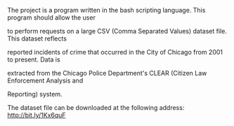 The project is a program written in the bash scripting language. This program should allow the user

to perform requests on a large CSV (Comma Separated Values) dataset file. This dataset reflects

reported incidents of crime that occurred in the City of Chicago from 2001 to present. Data is

extracted from the Chicago Police Department's CLEAR (Citizen Law Enforcement Analysis and

Reporting) system.

The dataset file can be downloaded at the following address: http://bit.ly/1Kx6quF
